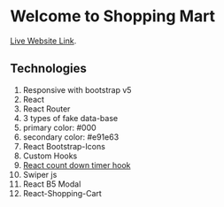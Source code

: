 # Welcome to Shopping Mart

[Live Website Link](https://github.com/facebook/create-react-app).

## Technologies
1. Responsive with bootstrap v5
2. React
3. React Router
4. 3 types of fake data-base
5. primary color: #000
6. secondary color: #e91e63
7. React Bootstrap-Icons
8. Custom Hooks
9. [React count down timer hook](https://www.npmjs.com/package/reactjs-countdown-hook)
10. Swiper js
11. React B5 Modal
12. React-Shopping-Cart

